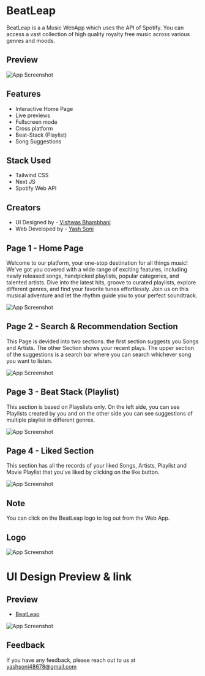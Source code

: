 # BeatLeap

BeatLeap is a a Music WebApp which uses the API of Spotify.
You can access a vast collection of high quality royalty free music across various genres and moods.

## Preview

![App Screenshot](<beatleap(2).gif>)

## Features

- Interactive Home Page
- Live previews
- Fullscreen mode
- Cross platform
- Beat-Stack (Playlist)
- Song Suggestions

## Stack Used

- Tailwind CSS
- Next JS
- Spotify Web API

## Creators

- UI Designed by - [Vishwas Bhambhani](https://www.github.com/Vishwas904)
- Web Developed by - [Yash Soni](https://github.com/yashsoni23)

## Page 1 - Home Page

Welcome to our platform, your one-stop destination for all things music! We've got you covered with a wide range of exciting features, including newly released songs, handpicked playlists, popular categories, and talented artists. Dive into the latest hits, groove to curated playlists, explore different genres, and find your favorite tunes effortlessly. Join us on this musical adventure and let the rhythm guide you to your perfect soundtrack.

![App Screenshot](Home.png)

## Page 2 - Search & Recommendation Section

This Page is devided into two sections. the first section suggests you Songs and Artists. The other Section shows your recent plays. The upper section of the suggestions is a search bar where you can search whichever song you want to listen.

![App Screenshot](Search.png)

## Page 3 - Beat Stack (Playlist)

This section is based on Playslists only. On the left side, you can see Playlists created by you and on the other side you can see suggestions of multiple playlist in different genres.

![App Screenshot](Beatstack.png)

## Page 4 - Liked Section

This section has all the records of your liked Songs, Artists, Playlist and Movie Playlist that you've liked by clicking on the like button.

![App Screenshot](Liked.png)

## Note

You can click on the BeatLeap logo to log out from the Web App.

## Logo

![App Screenshot](logo2.png)

# UI Design Preview & link

## Preview

- [BeatLeap](https://www.figma.com/file/mhxsRJC8smaikxftgjlnmH/BeatLeap?type=design&t=PQmQVZj5YPPplTYd-6)

![App Screenshot](Cover.png)

## Feedback

If you have any feedback, please reach out to us at yashsoni48678@gmail.com
